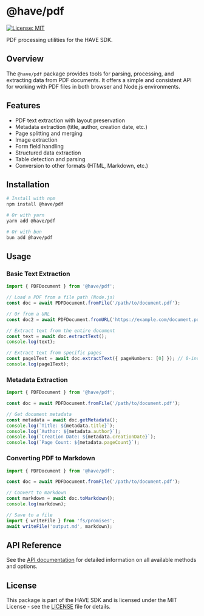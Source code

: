 # @have/pdf

[![License: MIT](https://img.shields.io/badge/License-MIT-blue.svg)](https://opensource.org/licenses/MIT)

PDF processing utilities for the HAVE SDK.

## Overview

The `@have/pdf` package provides tools for parsing, processing, and extracting data from PDF documents. It offers a simple and consistent API for working with PDF files in both browser and Node.js environments.

## Features

- PDF text extraction with layout preservation
- Metadata extraction (title, author, creation date, etc.)
- Page splitting and merging
- Image extraction
- Form field handling
- Structured data extraction
- Table detection and parsing
- Conversion to other formats (HTML, Markdown, etc.)

## Installation

```bash
# Install with npm
npm install @have/pdf

# Or with yarn
yarn add @have/pdf

# Or with bun
bun add @have/pdf
```

## Usage

### Basic Text Extraction

```typescript
import { PDFDocument } from '@have/pdf';

// Load a PDF from a file path (Node.js)
const doc = await PDFDocument.fromFile('/path/to/document.pdf');

// Or from a URL
const doc2 = await PDFDocument.fromURL('https://example.com/document.pdf');

// Extract text from the entire document
const text = await doc.extractText();
console.log(text);

// Extract text from specific pages
const page1Text = await doc.extractText({ pageNumbers: [0] }); // 0-indexed
console.log(page1Text);
```

### Metadata Extraction

```typescript
import { PDFDocument } from '@have/pdf';

const doc = await PDFDocument.fromFile('/path/to/document.pdf');

// Get document metadata
const metadata = await doc.getMetadata();
console.log(`Title: ${metadata.title}`);
console.log(`Author: ${metadata.author}`);
console.log(`Creation Date: ${metadata.creationDate}`);
console.log(`Page Count: ${metadata.pageCount}`);
```

### Converting PDF to Markdown

```typescript
import { PDFDocument } from '@have/pdf';

const doc = await PDFDocument.fromFile('/path/to/document.pdf');

// Convert to markdown
const markdown = await doc.toMarkdown();
console.log(markdown);

// Save to a file
import { writeFile } from 'fs/promises';
await writeFile('output.md', markdown);
```

## API Reference

See the [API documentation](https://happyvertical.github.io/sdk/modules/_have_pdf.html) for detailed information on all available methods and options.

## License

This package is part of the HAVE SDK and is licensed under the MIT License - see the [LICENSE](../../LICENSE) file for details.